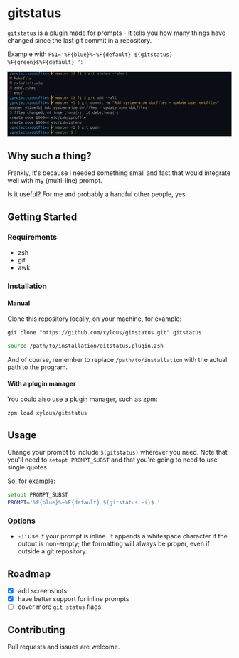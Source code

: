# gitstatus

`gitstatus` is a plugin made for prompts - it tells you how many things have
changed since the last git commit in a repository.

Example with `PS1='%F{blue}%~%F{default} $(gitstatus) %F{green}$%F{default} '`:

![](./screenshot.png)

## Why such a thing?

Frankly, it's because I needed something small and fast that would integrate
well with my (multi-line) prompt.

Is it useful? For me and probably a handful other people, yes.

## Getting Started

### Requirements

- zsh
- git
- awk

### Installation

#### Manual

Clone this repository locally, on your machine, for example:

```
git clone "https://github.com/xylous/gitstatus.git" gitstatus
```

```zsh
source /path/to/installation/gitstatus.plugin.zsh
```

And of course, remember to replace `/path/to/installation` with the actual path
to the program.

#### With a plugin manager

You could also use a plugin manager, such as zpm:

```
zpm load xylous/gitstatus
```

## Usage

Change your prompt to include `$(gitstatus)` wherever you need. Note that you'll
need to `setopt PROMPT_SUBST` and that you're going to need to use single
quotes.

So, for example:

```zsh
setopt PROMPT_SUBST
PROMPT='%F{blue}%~%F{default} $(gitstatus -i)$ '
```

### Options

- `-i`: use if your prompt is inline. It appends a whitespace character if the
output is non-empty; the formatting will always be proper, even if outside a git
repository.

## Roadmap

- [x] add screenshots
- [x] have better support for inline prompts
- [ ] cover more `git status` flags

## Contributing

Pull requests and issues are welcome.
